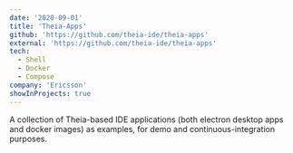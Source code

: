 ```yaml
---
date: '2020-09-01'
title: 'Theia-Apps'
github: 'https://github.com/theia-ide/theia-apps'
external: 'https://github.com/theia-ide/theia-apps'
tech:
  - Shell
  - Docker
  - Compose
company: 'Ericsson'
showInProjects: true
---
```


A collection of Theia-based IDE applications (both electron desktop apps and docker images) as examples, for demo and continuous-integration purposes.
